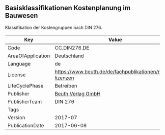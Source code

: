 ## Basisklassifikationen Kostenplanung im Bauwesen
Klassifikation der Kostengruppen nach DIN 276.

Key | Value |
--|--|
Code | CC.DIN276.DE |  
AreaOfApplication | Deutschland |  
Language | de |  
License | https://www.beuth.de/de/fachpublikationen/rechte-lizenzen |  
LifeCyclePhase | Betreiben |  
Publisher | [Beuth Verlag GmbH](http://www.cafmring.de) |  
PublisherTeam | DIN 276 |  
Tags |  |  
Version | 2017-07 |  
PublicationDate | 2017-06-08 |  
